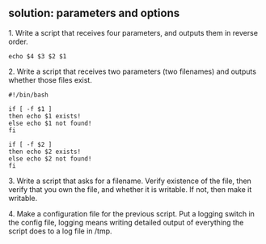 ## solution: parameters and options

1\. Write a script that receives four parameters, and outputs them in
reverse order.

    echo $4 $3 $2 $1

2\. Write a script that receives two parameters (two filenames) and
outputs whether those files exist.

    #!/bin/bash

    if [ -f $1 ]
    then echo $1 exists!
    else echo $1 not found!
    fi

    if [ -f $2 ]
    then echo $2 exists!
    else echo $2 not found!
    fi
        

3\. Write a script that asks for a filename. Verify existence of the
file, then verify that you own the file, and whether it is writable. If
not, then make it writable.

4\. Make a configuration file for the previous script. Put a logging
switch in the config file, logging means writing detailed output of
everything the script does to a log file in /tmp.

